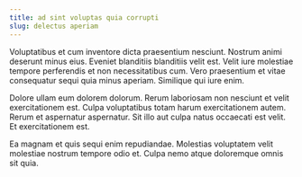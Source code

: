 ```yaml
---
title: ad sint voluptas quia corrupti
slug: delectus aperiam
---
```


Voluptatibus et cum inventore dicta praesentium nesciunt. Nostrum animi deserunt minus eius. Eveniet blanditiis blanditiis velit est. Velit iure molestiae tempore perferendis et non necessitatibus cum. Vero praesentium et vitae consequatur sequi quia minus aperiam. Similique qui iure enim.

Dolore ullam eum dolorem dolorum. Rerum laboriosam non nesciunt et velit exercitationem est. Culpa voluptatibus totam harum exercitationem autem. Rerum et aspernatur aspernatur. Sit illo aut culpa natus occaecati est velit. Et exercitationem est.

Ea magnam et quis sequi enim repudiandae. Molestias voluptatem velit molestiae nostrum tempore odio et. Culpa nemo atque doloremque omnis sit quia.
